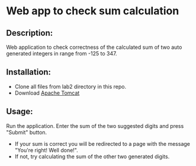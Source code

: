 # Web app to check sum calculation 

## Description:
Web application to check correctness of the calculated sum of two auto generated integers in range from -125 to 347.

## Installation:
* Clone all files from lab2 directory in this repo.
* Download [Apache Tomcat](https://tomcat.apache.org/download-90.cgi)

## Usage:
Run the application. Enter the sum of the two suggested digits and press "Submit" button.
* If your sum is correct you will be redirected to a page with the message "You're right! Well done!". 
* If not, try calculating the sum of the other two generated digits.
